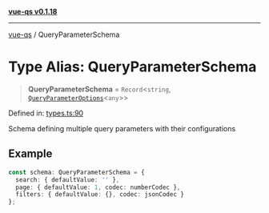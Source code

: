 [**vue-qs v0.1.18**](../README.md)

***

[vue-qs](../README.md) / QueryParameterSchema

# Type Alias: QueryParameterSchema

> **QueryParameterSchema** = `Record`\<`string`, [`QueryParameterOptions`](QueryParameterOptions.md)\<`any`\>\>

Defined in: [types.ts:90](https://github.com/iamsomraj/vue-qs/blob/bdb41c8152865a4fb600c24be642289b5d115cbf/src/types.ts#L90)

Schema defining multiple query parameters with their configurations

## Example

```ts
const schema: QueryParameterSchema = {
  search: { defaultValue: '' },
  page: { defaultValue: 1, codec: numberCodec },
  filters: { defaultValue: {}, codec: jsonCodec }
};
```
